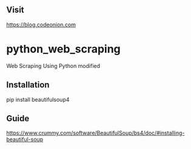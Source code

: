 ## Visit
https://blog.codeonion.com

# python_web_scraping
Web Scraping Using Python modified


## Installation
pip install beautifulsoup4


## Guide 
https://www.crummy.com/software/BeautifulSoup/bs4/doc/#installing-beautiful-soup
